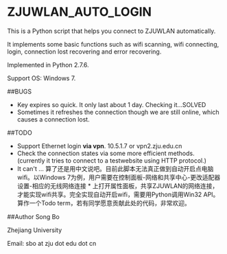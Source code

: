 ZJUWLAN_AUTO_LOGIN
==================
This is a Python script that helps you connect to ZJUWLAN automatically.

It implements some basic functions such as wifi scanning, wifi connecting, login, connection lost recovering and error recovering.

Implemented in Python 2.7.6.

Support OS: Windows 7.

##BUGS
- Key expires so quick. It only last about 1 day. Checking it...SOLVED
- Sometimes it refreshes the connection though we are still online, which causes a connection lost.

##TODO 
- Support Ethernet login **via vpn**. 10.5.1.7 or vpn2.zju.edu.cn
- Check the connection states via some more efficient methods. (currently it tries to connect to a testwebsite using HTTP protocol.)
- It can't ... 算了还是用中文说吧。目前此脚本无法真正做到自动开启点电脑wifi。以Windows 7为例，用户需要在控制面板-网络和共享中心-更改适配器设置-相应的无线网络连接 * 上打开属性面板，共享ZJUWLAN的网络连接，才能实现wifi共享。完全实现自动开启wifi，需要用Python调用Win32 API。算作一个Todo term，若有同学愿意贡献此处的代码，非常欢迎。

##Author
Song Bo

Zhejiang University

Email: sbo at zju dot edu dot cn
